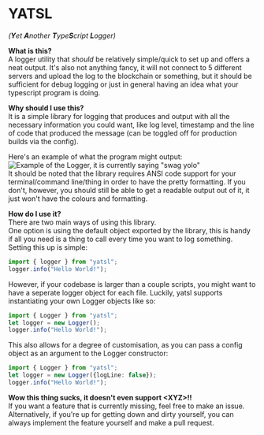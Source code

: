 # YATSL
*(**Y**et **A**nother **T**ype**S**cript **L**ogger)*  
    
**What is this?**  
A logger utility that *should* be relatively simple/quick to set up and offers a neat output. It's also not anything fancy, it will not connect to 5 different servers and upload the log to the blockchain or something, but it should be sufficient for debug logging or just in general having an idea what your typescript program is doing.

**Why should I use this?**  
It is a simple library for logging that produces and output with all the necessary information you could want, like log level, timestamp and the line of code that produced the message (can be toggled off for production builds via the config). 

Here's an example of what the program might output:  
![Example of the Logger, it is currently saying "swag yolo"](https://i.imgur.com/YzfOjCH.png)  
It should be noted that the library requires  ANSI code support for your terminal/command line/thing in order to have the pretty formatting. If you don't, however, you should still be able to get a readable output out of it, it just won't have the colours and formatting.

**How do I use it?**  
There are two main ways of using this library.  
One option is using the default object exported by the library, this is handy if all you need is a thing to call every time you want to log something. Setting this up is simple:
```ts
import { logger } from "yatsl";
logger.info("Hello World!");
```
However, if your codebase is larger than a couple scripts, you might want to have a seperate logger object for each file. Luckily, yatsl supports instantiating your own Logger objects like so:
```ts
import { Logger } from "yatsl";
let logger = new Logger();
logger.info("Hello World!");
```
This also allows for a degree of customisation, as you can pass a config object as an argument to the Logger constructor:
```ts
import { Logger } from "yatsl";
let logger = new Logger({logLine: false});
logger.info("Hello World!");
```

**Wow this thing sucks, it doesn't even support \<XYZ\>!!**  
If you want a feature that is currently missing, feel free to make an issue. Alternatively, if you're up for getting down and dirty yourself, you can always implement the feature yourself and make a pull request.
